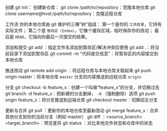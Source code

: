 
创建
git init： 创建新仓库：
git clone /path/to/repository：克隆本地仓库
git clone username@host:/path/to/repository：克隆远程仓库

工作流
你的本地仓库由 git 维护的三棵“树”组成：
第一个是你的 `工作目录`，它持有实际文件；
第二个是 `暂存区（Index）`，它像个缓存区域，临时保存你的改动；
最后是 `HEAD`，它指向你最后一次提交的结果。

添加和提交
git add <filename>：指定文件名添加到暂存区/解决冲突后使用
git add .：将当前目录下添加到暂存区
git commit -m "代码提交信息"：将暂存区的内容提交到本地仓库

推送改动
git remote add origin <Your Github URL>：将远程仓库与本地仓库关联起来
git push origin master：将本地仓库 `master` 分支的内容推送到远程仓库 `origin`

分支
git checkout -b feature_x：创建一个叫做“feature_x”的分支，并切换过去
git branch -d feature_x：把新建的分支删掉， `-D` （强制删除）选项
git push origin feature_x：将分支推送到远端仓库
git checkout master：切换回主分支

更新与合并
git pull ：更新你的本地仓库至最新改动
git merge feature_x：合并其他分支到你的当前分支（例如 master）
git diff ：<source_branch> <target_branch>：预览差异
git status ：对比本地文件状态和仓库中的状态

